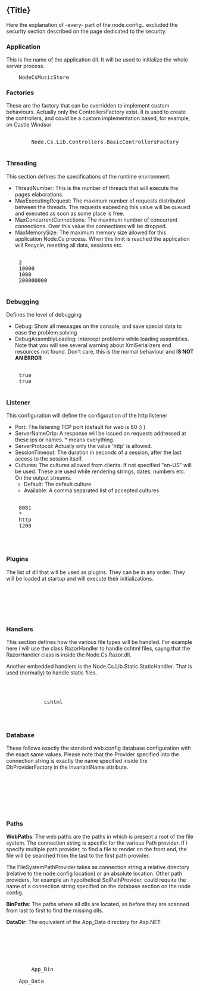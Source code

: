 <!--settings(
title=node.config
description=Configuration and node.config
)-->

## {Title}

Here the explanation of -every- part of the node.config.. excluded the security section 
described on the page dedicated to the security.

### Application

This is the name of the application dll. It will be used to initialize the whole server process.

<pre class="brush:html;">
	<Application>NodeCsMusicStore</Application>
</pre>

### Factories

These are the factory that can be overridden to implement custom behaviours. Actually only
the ControllersFactory exist. It is used to create the controllers, and could be a custom
implementation based, for example, on Castle Windsor

<pre class="brush:html;">
	<Factories>
		<ControllersFactory>Node.Cs.Lib.Controllers.BasicControllersFactory</ControllersFactory>
	</Factories>
</pre>

### Threading

This section defines the specifications of the runtime environment.

* ThreadNumber: This is the number of threads that will execute the pages elaborations.
* MaxExecutingRequest: The maximum number of requests distributed between the threads. The requests exceeding this value will be queued and executed as soon as some place is free.
* MaxConcurrentConnections: The maximum number of concurrent connections. Over this value the connections will be dropped.
* MaxMemorySize: The maximum memory size allowed for this application Node.Cs process. When this limit is reached the application will Recycle, resetting all data, sessions etc.

<pre class="brush:html;">
<Threading>
	<ThreadNumber>2</ThreadNumber>
	<MaxExecutingRequest>10000</MaxExecutingRequest>
	<MaxConcurrentConnections>1000</MaxConcurrentConnections>
	<MaxMemorySize>200000000</MaxMemorySize>
</Threading>
</pre>

### Debugging

Defines the level of debugging

* Debug: Show all messages on the console, and save special data to ease the problem solving
* DebugAssemblyLoading: Intercept problems while loading assemblies. Note that you will see several warning about XmlSerializers end resources not found. Don't care, this is the normal behaviour and __IS NOT AN ERROR__

<pre class="brush:html;">
<Debugging>
	<Debug>true</Debug>
	<DebugAssemblyLoading>true</DebugAssemblyLoading>
</Debugging>
</pre>

### Listener

This configuration will define the configuration of the http listener

* Port: The listening TCP port (default for web is 80 :)  )
* ServerNameOrIp: A response will be issued on requests addressed at these ips or names. * means everything.
* ServerProtocol: Actually only the value 'http' is allowed. 
* SessionTimeout: The duration in seconds of a session, after the last access to the session itself.
* Cultures: The cultures allowed from clients. If not specified "en-US" will be used. These are used while rendering strings, dates, numbers etc. On the output streams.
	* Default: The default culture
	* Available: A comma separated list of accepted cultures

<pre class="brush:html;">
<Listener>
	<Port>8081</Port>
	<ServerNameOrIp>*</ServerNameOrIp>
	<ServerProtocol>http</ServerProtocol>
	<SessionTimeout>1200</SessionTimeout>
	<RootDir />
	<Cultures Default="en-US" Available="fr-FR,it-IT"/>
</Listener>
</pre>

### Plugins 

The list of dll that will be used as plugins. They can be in any order. They will be loaded at startup and
will execute their initializations.

<pre class="brush:html;">
	<Plugins>
		<Plugin Dll="Node.Cs.Admin.dll"/>
		<Plugin Dll="Node.Cs.EntityFramework.dll"/>
		<Plugin Dll="Node.Cs.Razor.dll"/>
	</Plugins>
</pre>

### Handlers

This section defines how the various file types will be handled.
For example here i will use the class RazorHandler to handle cshtml files, sayng
that the RazorHandler class is inside the Node.Cs.Razor.dll.

Another embedded handlers is the Node.Cs.Lib.Static.StaticHandler. That is used (normally) to handle
static files.

<pre class="brush:html;">
<Handlers>
	<Handler Dll="Node.Cs.Razor.dll" ClassName="Node.Cs.Razor.RazorHandler">
		<Extensions>
			<Extension>cshtml</Extension>
		</Extensions>
	</Handler>
</Handlers>
</pre>

### Database 

These follows exactly the standard web.config database configuration with the exact same 
values. Please note that the Provider specified into the connection string is exactly
the name specified inside the DbProviderFactory in the InvariantName attribute.

<pre class="brush:html;">
<ConnectionStrings>
	<ConnectionString 
		DataSource="Data Source=...;Initial Catalog=...;Integrated Security=SSPI;AttachDBFilename=..." 
		Name="MusicStoreEntities" 
		Provider="System.Data.SqlClient"/>
</ConnectionStrings>
<DbProviderFactories>
	<Factory 
		InvariantName="System.Data.SqlClient" 
		Type="System.Data.SqlClient.SqlClientFactory, System.Data" />
</DbProviderFactories>
</pre>

### Paths

__WebPaths__: The web paths are the paths in which is present a root of the file system. The connection string 
is specific for the various Path provider. If i specify multiple path provider, to find a file to render
on the front end, the file will be searched from the last to the first path provider.

The FileSystemPathProvider takes as connection string a relative directory (relative to the node.config location) 
or an absolute location. Other path providers, for example an hypothetical SqlPathProvider, could require the name
of a connection string specified on the database section on the node config.

__BinPaths__: The paths where all dlls are located, as before they are scanned from last to first to find the 
missing dlls.

__DataDir__: The equivalent of the App_Data directory for Asp.NET.

<pre class="brush:html;">
<Paths>
	<WebPaths>
		<PathProvider 
			ClassName="Node.Cs.Lib.PathProviders.FileSystemPathProvider" 
			ConnectionString="">
		</PathProvider>
	</WebPaths>
	<BinPaths>
		<Path>App_Bin</Path>
	</BinPaths>
	<DataDir>App_Data</DataDir>
</Paths>
</pre>